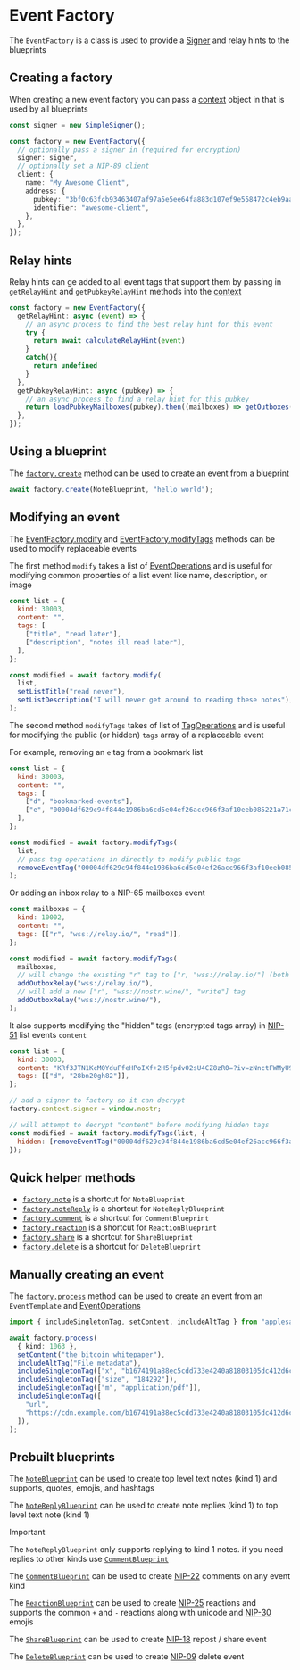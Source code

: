 # Event Factory

The `EventFactory` is a class is used to provide a [Signer](../signers/signers.md) and relay hints to the blueprints

## Creating a factory

When creating a new event factory you can pass a [context](https://hzrd149.github.io/applesauce/typedoc/types/applesauce_factory.EventFactoryContext.html) object in that is used by all blueprints

```ts
const signer = new SimpleSigner();

const factory = new EventFactory({
  // optionally pass a signer in (required for encryption)
  signer: signer,
  // optionally set a NIP-89 client
  client: {
    name: "My Awesome Client",
    address: {
      pubkey: "3bf0c63fcb93463407af97a5e5ee64fa883d107ef9e558472c4eb9aaaefa459d",
      identifier: "awesome-client",
    },
  },
});
```

## Relay hints

Relay hints can ge added to all event tags that support them by passing in `getRelayHint` and `getPubkeyRelayHint` methods into the [context](https://hzrd149.github.io/applesauce/typedoc/types/applesauce_factory.EventFactoryContext.html)

```ts
const factory = new EventFactory({
  getRelayHint: async (event) => {
    // an async process to find the best relay hint for this event
    try {
      return await calculateRelayHint(event)
    }
    catch(){
      return undefined
    }
  },
  getPubkeyRelayHint: async (pubkey) => {
    // an async process to find a relay hint for this pubkey
    return loadPubkeyMailboxes(pubkey).then((mailboxes) => getOutboxes(mailboxes)[0]);
  },
});
```

## Using a blueprint

The [`factory.create`](https://hzrd149.github.io/applesauce/typedoc/classes/applesauce_factory.EventFactory.html#create) method can be used to create an event from a blueprint

```ts
await factory.create(NoteBlueprint, "hello world");
```

## Modifying an event

The [EventFactory.modify](https://hzrd149.github.io/applesauce/typedoc/classes/applesauce_factory.EventFactory.html#modify) and [EventFactory.modifyTags](https://hzrd149.github.io/applesauce/typedoc/classes/applesauce_factory.EventFactory.html#modifyTags) methods can be used to modify replaceable events

The first method `modify` takes a list of [EventOperations](https://hzrd149.github.io/applesauce/typedoc/modules/applesauce_factory.Operations.html) and is useful for modifying common properties of a list event like name, description, or image

```js
const list = {
  kind: 30003,
  content: "",
  tags: [
    ["title", "read later"],
    ["description", "notes ill read later"],
  ],
};

const modified = await factory.modify(
  list,
  setListTitle("read never"),
  setListDescription("I will never get around to reading these notes"),
);
```

The second method `modifyTags` takes of list of [TagOperations](https://hzrd149.github.io/applesauce/typedoc/types/applesauce_factory.Operations.TagOperation.html) and is useful for modifying the public (or hidden) `tags` array of a replaceable event

For example, removing an `e` tag from a bookmark list

```js
const list = {
  kind: 30003,
  content: "",
  tags: [
    ["d", "bookmarked-events"],
    ["e", "00004df629c94f844e1986ba6cd5e04ef26acc966f3af10eeb085221a71c951b"],
  ],
};

const modified = await factory.modifyTags(
  list,
  // pass tag operations in directly to modify public tags
  removeEventTag("00004df629c94f844e1986ba6cd5e04ef26acc966f3af10eeb085221a71c951b"),
);
```

Or adding an inbox relay to a NIP-65 mailboxes event

```js
const mailboxes = {
  kind: 10002,
  content: "",
  tags: [["r", "wss://relay.io/", "read"]],
};

const modified = await factory.modifyTags(
  mailboxes,
  // will change the existing "r" tag to ["r, "wss://relay.io/"] (both read and write)
  addOutboxRelay("wss://relay.io/"),
  // will add a new ["r", "wss://nostr.wine/", "write"] tag
  addOutboxRelay("wss://nostr.wine/"),
);
```

It also supports modifying the "hidden" tags (encrypted tags array) in [NIP-51](https://github.com/nostr-protocol/nips/blob/master/51.md) list events `content`

```js
const list = {
  kind: 30003,
  content: "KRf3JTN1KcM0YduFfeHPoIXf+2H5fpdv02sU4CZ8zR0=?iv=zNnctFWMyU92HdpUl/XTOg==",
  tags: [["d", "28bn20gh82"]],
};

// add a signer to factory so it can decrypt
factory.context.signer = window.nostr;

// will attempt to decrypt "content" before modifying hidden tags
const modified = await factory.modifyTags(list, {
  hidden: [removeEventTag("00004df629c94f844e1986ba6cd5e04ef26acc966f3af10eeb085221a71c951b")],
});
```

## Quick helper methods

- [`factory.note`](https://hzrd149.github.io/applesauce/typedoc/classes/applesauce_factory.EventFactory.html#note) is a shortcut for `NoteBlueprint`
- [`factory.noteReply`](https://hzrd149.github.io/applesauce/typedoc/classes/applesauce_factory.EventFactory.html#noteReply) is a shortcut for `NoteReplyBlueprint`
- [`factory.comment`](https://hzrd149.github.io/applesauce/typedoc/classes/applesauce_factory.EventFactory.html#comment) is a shortcut for `CommentBlueprint`
- [`factory.reaction`](https://hzrd149.github.io/applesauce/typedoc/classes/applesauce_factory.EventFactory.html#reaction) is a shortcut for `ReactionBlueprint`
- [`factory.share`](https://hzrd149.github.io/applesauce/typedoc/classes/applesauce_factory.EventFactory.html#share) is a shortcut for `ShareBlueprint`
- [`factory.delete`](https://hzrd149.github.io/applesauce/typedoc/classes/applesauce_factory.EventFactory.html#delete) is a shortcut for `DeleteBlueprint`

## Manually creating an event

The [`factory.process`](https://hzrd149.github.io/applesauce/typedoc/classes/applesauce_factory.EventFactory.html#process) method can be used to create an event from an `EventTemplate` and [EventOperations](https://hzrd149.github.io/applesauce/typedoc/modules/applesauce_factory.Operations.html)

```ts
import { includeSingletonTag, setContent, includeAltTag } from "applesauce-factory/operations";

await factory.process(
  { kind: 1063 },
  setContent("the bitcoin whitepaper"),
  includeAltTag("File metadata"),
  includeSingletonTag(["x", "b1674191a88ec5cdd733e4240a81803105dc412d6c6708d53ab94fc248f4f553"]),
  includeSingletonTag(["size", "184292"]),
  includeSingletonTag(["m", "application/pdf"]),
  includeSingletonTag([
    "url",
    "https://cdn.example.com/b1674191a88ec5cdd733e4240a81803105dc412d6c6708d53ab94fc248f4f553.pdf",
  ]),
);
```

## Prebuilt blueprints

The [`NoteBlueprint`](https://hzrd149.github.io/applesauce/typedoc/functions/applesauce_factory.Blueprints.NoteBlueprint.html) can be used to create top level text notes (kind 1) and supports, quotes, emojis, and hashtags

The [`NoteReplyBlueprint`](https://hzrd149.github.io/applesauce/typedoc/functions/applesauce_factory.Blueprints.NoteReplyBlueprint.html) can be used to create note replies (kind 1) to top level text note (kind 1)

> [!IMPORTANT]
> The `NoteReplyBlueprint` only supports replying to kind 1 notes. if you need replies to other kinds use [`CommentBlueprint`](https://hzrd149.github.io/applesauce/typedoc/functions/applesauce_factory.Blueprints.CommentBlueprint.html)

The [`CommentBlueprint`](https://hzrd149.github.io/applesauce/typedoc/functions/applesauce_factory.Blueprints.CommentBlueprint.html) can be used to create [NIP-22](https://github.com/nostr-protocol/nips/blob/master/22.md) comments on any event kind

The [`ReactionBlueprint`](https://hzrd149.github.io/applesauce/typedoc/functions/applesauce_factory.Blueprints.ReactionBlueprint.html) can be used to create [NIP-25](https://github.com/nostr-protocol/nips/blob/master/25.md) reactions and supports the common `+` and `-` reactions along with unicode and [NIP-30](https://github.com/nostr-protocol/nips/blob/master/30.md) emojis

The [`ShareBlueprint`](https://hzrd149.github.io/applesauce/typedoc/functions/applesauce_factory.Blueprints.ShareBlueprint.html) can be used to create [NIP-18](https://github.com/nostr-protocol/nips/blob/master/18.md) repost / share event

The [`DeleteBlueprint`](https://hzrd149.github.io/applesauce/typedoc/functions/applesauce_factory.Blueprints.DeleteBlueprint.html) can be used to create [NIP-09](https://github.com/nostr-protocol/nips/blob/master/09.md) delete event
